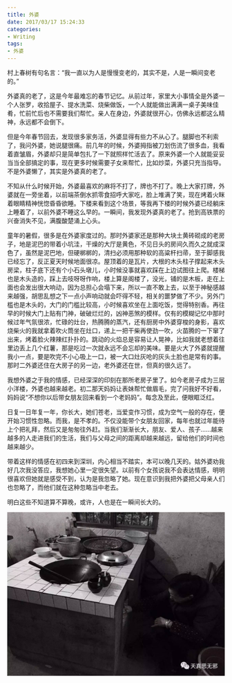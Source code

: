 ```yaml
---
title: 外婆
date: 2017/03/17 15:24:33
categories:
- Writing
tags:
- 外婆
---
```


村上春树有句名言：“我一直以为人是慢慢变老的，其实不是，人是一瞬间变老的。”

外婆真的老了，这是今年最难忘的春节记忆。从前过年，家里大小事情全是外婆一个人张罗，收拾屋子、提水洗菜、烧柴做饭，一个人就能做出满满一桌子美味佳肴，忙前忙后也不需要我们帮忙。亲人在身边，外婆就很开心，仿佛永远都这么精神，永远都不会倒下。

但是今年春节回去，发现很多家务活，外婆显得有些力不从心了。腿脚也不利索了，我问外婆，她说腿很痛。前几年的时候，外婆拇指被刀划伤流了很多血，我看着直皱眉，外婆却只是简单包扎了一下就照样忙活去了。原来外婆一个人就能妥妥当当全部搞定的事，现在更多时候需要子女来帮忙，比如炒菜，外婆只充当指导。不是外婆懒了，其实是外婆真的老了。<!-- more -->

不知从什么时候开始，外婆最喜欢的麻将不打了，牌也不打了。晚上大家打牌，外婆就在一旁坐着，以前端茶倒水抓零食招呼大家吃，脸上堆满了笑，现在烤着火眯着眼睛精神恍惚昏昏欲睡。下楼来看到这个场景，等我再下楼的时候外婆已经躺床上睡着了，以前外婆不睡这么早的。一瞬间，我发现外婆真的老了。抢到高铁票的兴奋消失不见，满腹酸楚涌上心头。

童年的暑假，很多是在外婆家度过的。那时外婆家还是那种大块土黄砖砌成的老房子，地是泥巴的带着小坑洼，干燥的大厅是黄色，不见日头的房间久而久之就成深色了，虽然是泥巴地，但硬梆梆的，清扫必须用那种软的高粱杆扫帚，至于脚感我已经忘了，反正夏天时候地面很凉。屋顶着的是瓦片，大根的木头柱子撑起来木头房梁，柱子底下还有个小石头墩儿，小时候没事就喜欢踩在上边试图往上爬。楼梯也是木头造的，踩上去吱呀呀作响，楼上算是阁楼了，没光，铺的是木板，走在上面也会发出很大响动，因为总担心会塌下来，所以一直不敢上去，以至于神秘感越来越强，胡思乱想之下一点小声响动就会吓得不轻，相关的噩梦做了不少。另外门槛也是木头的，大门的门槛比较高，小时候喜欢坐在上面吃饭，觉得特别香。再往早的时候大门上贴有门神，破破烂烂的，凶神恶煞的模样。仅有的模糊记忆中那时候过年气氛很浓，忙碌的灶台，热腾腾的蒸汽，还有厨房中外婆穿梭的身影，喜欢烧柴火的我就拿着吹火筒坐在灶口，递上一把干柴再使劲一吹，火苗腾的一下窜了出来，烤着脸火辣辣红扑扑的。跳动的火焰总是容易让人晃神，比如我就老想着往里边丢上几个红薯，那是吃过一次就永远不会忘却的美味。要是火大了外婆就提醒我小一点，要是吹完不小心吸上一口，被一大口灶灰呛的灰头土脸也是常有的事。那时二外婆还住在大房子的另一边，老外婆还在世，但真的很久远了。

我想外婆之于我的情感，已经深深的印刻在那所老房子里了。如今老房子成为三层小洋楼，外婆也越来越老。初二那天妈妈让表妹帮忙做眉毛，完了问我好不好看，妈妈说“不想你以后带女朋友回来看到一个老妈妈”。每念及至此，便眼眶泛红。

日复一日年复一年，你长大，她们苍老，当爱变作习惯，成为空气一般的存在，便开始习惯性忽略。而我，是不孝的。不仅没能带个女朋友回家，每年也就过年能待上个把礼拜，然后又是匆匆往外赶。当我们渐渐长大，朋友、爱人、孩子……越来越多的人走进我们的生活，我们与父母之间的距离却越来越远，留给他们的时间也越来越少。

带着这样的情感在初四来到深圳，内心相当不踏实，本可以晚几天的。姑外婆劝我好几次我没答应，我想她心里一定很失望。以前有个女孩说我不会表达情感，明明很喜欢但她就是感受不到，认为是我忽略了她。现在意识到我把外婆把父母亲人们也忽略了，而他们就在这种忽略当中老去。

明白这些不知道算不算晚，或许，人也是在一瞬间长大的。

![img](Grandmother/grandmother.jpg)